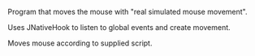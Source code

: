 Program that moves the mouse with "real simulated mouse movement".

Uses JNativeHook to listen to global events and create movement.

Moves mouse according to supplied script.